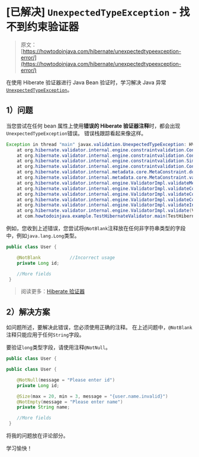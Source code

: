 # [已解决] `UnexpectedTypeException` - 找不到约束验证器

> 原文： [https://howtodoinjava.com/hibernate/unexpectedtypeexception-error/](https://howtodoinjava.com/hibernate/unexpectedtypeexception-error/)

在使用 Hiberate 验证器进行 Java Bean 验证时，学习解决 Java 异常[`UnexpectedTypeException`](https://docs.oracle.com/javaee/7/api/javax/validation/UnexpectedTypeException.html)。

## 1）问题

当您尝试在任何 bean 属性上使用**错误的 Hiberate 验证器注释**时，都会出现`UnexpectedTypeException`错误。 错误栈跟踪看起来像这样。

```java
Exception in thread "main" javax.validation.UnexpectedTypeException: HV000030: No validator could be found for constraint 'javax.validation.constraints.NotBlank' validating type 'java.lang.Long'. Check configuration for 'id'
	at org.hibernate.validator.internal.engine.constraintvalidation.ConstraintTree.getExceptionForNullValidator(ConstraintTree.java:108)
	at org.hibernate.validator.internal.engine.constraintvalidation.ConstraintTree.getInitializedConstraintValidator(ConstraintTree.java:140)
	at org.hibernate.validator.internal.engine.constraintvalidation.SimpleConstraintTree.validateConstraints(SimpleConstraintTree.java:55)
	at org.hibernate.validator.internal.engine.constraintvalidation.ConstraintTree.validateConstraints(ConstraintTree.java:73)
	at org.hibernate.validator.internal.metadata.core.MetaConstraint.doValidateConstraint(MetaConstraint.java:127)
	at org.hibernate.validator.internal.metadata.core.MetaConstraint.validateConstraint(MetaConstraint.java:120)
	at org.hibernate.validator.internal.engine.ValidatorImpl.validateMetaConstraint(ValidatorImpl.java:533)
	at org.hibernate.validator.internal.engine.ValidatorImpl.validateConstraintsForSingleDefaultGroupElement(ValidatorImpl.java:496)
	at org.hibernate.validator.internal.engine.ValidatorImpl.validateConstraintsForDefaultGroup(ValidatorImpl.java:465)
	at org.hibernate.validator.internal.engine.ValidatorImpl.validateConstraintsForCurrentGroup(ValidatorImpl.java:430)
	at org.hibernate.validator.internal.engine.ValidatorImpl.validateInContext(ValidatorImpl.java:380)
	at org.hibernate.validator.internal.engine.ValidatorImpl.validate(ValidatorImpl.java:169)
	at com.howtodoinjava.example.TestHibernateValidator.main(TestHibernateValidator.java:25)

```

例如，您收到上述错误，您尝试将`@NotBlank`注释放在任何非字符串类型的字段中，例如`java.lang.Long`类型。

```java
public class User {

    @NotBlank			//Incorrect usage
    private Long id;

    //More fields
 }

```

> 阅读更多：[Hiberate 验证器](https://howtodoinjava.com/hibernate/hibernate-validator-java-bean-validation/)

## 2）解决方案

如问题所述，要解决此错误，您必须使用正确的注释。 在上述问题中，`@NotBlank`注释只能应用于任何`String`字段。

要验证`long`类型字段，请使用注释`@NotNull`。

```java
public class User {

public class User {

    @NotNull(message = "Please enter id")
    private Long id;

    @Size(max = 20, min = 3, message = "{user.name.invalid}")
    @NotEmpty(message = "Please enter name")
    private String name;

    //More fields
 }

```

将我的问题放在评论部分。

学习愉快！